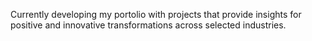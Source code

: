 Currently developing my portolio with projects that provide insights for positive and innovative transformations across selected industries.
